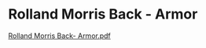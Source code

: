 # Rolland Morris Back - Armor

[Rolland Morris Back- Armor.pdf](Rolland%20Morris%20Back%20-%20Armor%204790a8b41a434cbab6c1423c82d4b2f6/Rolland_Morris_Back-_Armor.pdf)